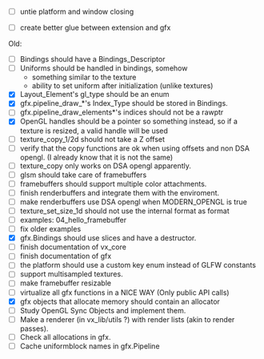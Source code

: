 - [ ] untie platform and window closing
- [ ] create better glue between extension and gfx


Old:
- [ ] Bindings should have a Bindings_Descriptor
- [ ] Uniforms should be handled in bindings, somehow
    - something similar to the texture
    - ability to set uniform after initialization (unlike textures)
- [X] Layout_Element's gl_type should be an enum
- [X] gfx.pipeline_draw_*'s Index_Type should be stored in Bindings.
- [ ] gfx.pipeline_draw_elements*'s indices should not be a rawptr
- [X] OpenGL handles should be a pointer so something instead, so if a texture is resized, a valid handle will be used
- [ ] texture_copy_1/2d should not take a Z offset
- [ ] verify that the copy functions are ok when using offsets and non DSA opengl. (I already know that it is not the same)
- [ ] texture_copy only works on DSA opengl apparently.
- [ ] glsm should take care of framebuffers
- [ ] framebuffers should support multiple color attachments.
- [ ] finish renderbuffers and integrate them with the enviroment.
- [ ] make renderbuffers use DSA opengl when MODERN_OPENGL is true
- [ ] texture_set_size_1d should not use the internal format as format
- [ ] examples: 04_hello_framebuffer
- [ ] fix older examples
- [X] gfx.Bindings should use slices and have a destructor.
- [ ] finish documentation of vx_core
- [ ] finish documentation of gfx
- [ ] the platform should use a custom key enum instead of GLFW constants
- [ ] support multisampled textures.
- [ ] make framebuffer resizable
- [ ] virtualize all gfx functions in a NICE WAY (Only public API calls)
- [X] gfx objects that allocate memory should contain an allocator
- [ ] Study OpenGL Sync Objects and implement them.
- [ ] Make a renderer (in vx_lib/utils ?) with render lists (akin to render passes).
- [ ] Check all allocations in gfx.
- [ ] Cache uniformblock names in gfx.Pipeline